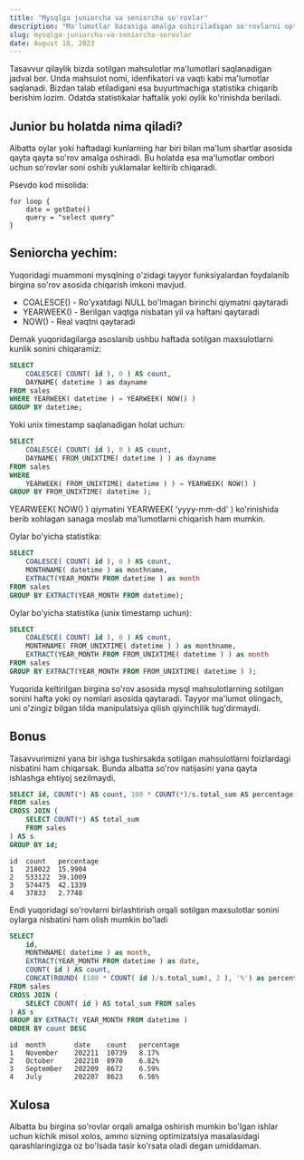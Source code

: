 ```yaml
---
title: "Mysqlga juniorcha va seniorcha so'rovlar"
description: "Ma'lumotlar bazasiga amalga oshiriladigan so'rovlarni optimizatsiya qilish uchun kichik misol..."
slug: mysqlga-juniorcha-va-seniorcha-sorovlar
date: August 18, 2023
---
```


Tasavvur qilaylik bizda sotilgan mahsulotlar ma'lumotlari saqlanadigan jadval bor. Unda mahsulot nomi, idenfikatori va vaqti kabi ma'lumotlar saqlanadi. Bizdan talab etiladigani esa buyurtmachiga statistika chiqarib berishim lozim. Odatda statistikalar haftalik yoki oylik ko'rinishda beriladi.

## Junior bu holatda nima qiladi?

Albatta oylar yoki haftadagi kunlarning har biri bilan ma'lum shartlar asosida qayta qayta so'rov amalga oshiradi. Bu holatda esa ma'lumotlar ombori uchun so'rovlar soni oshib yuklamalar keltirib chiqaradi.

Psevdo kod misolida:

```
for loop {
	date = getDate()
	query = "select query"
}
```

## Seniorcha yechim:

Yuqoridagi muammoni mysqlning o'zidagi tayyor funksiyalardan foydalanib birgina so'rov asosida chiqarish imkoni mavjud.

- COALESCE() - Ro'yxatdagi NULL bo'lmagan birinchi qiymatni qaytaradi
- YEARWEEK() - Berilgan vaqtga nisbatan yil va haftani qaytaradi
- NOW() - Real vaqtni qaytaradi

Demak yuqoridagilarga asoslanib ushbu haftada sotilgan maxsulotlarni kunlik sonini chiqaramiz:

```sql
SELECT
	COALESCE( COUNT( id ), 0 ) AS count,
	DAYNAME( datetime ) as dayname
FROM sales
WHERE YEARWEEK( datetime ) = YEARWEEK( NOW() )
GROUP BY datetime;
```

Yoki unix timestamp saqlanadigan holat uchun:

```sql
SELECT
	COALESCE( COUNT( id ), 0 ) AS count,
	DAYNAME( FROM_UNIXTIME( datetime ) ) as dayname
FROM sales
WHERE
	YEARWEEK( FROM_UNIXTIME( datetime ) ) = YEARWEEK( NOW() )
GROUP BY FROM_UNIXTIME( datetime );
```

YEARWEEK( NOW() ) qiymatini YEARWEEK( 'yyyy-mm-dd' ) ko'rinishida berib xohlagan sanaga moslab ma'lumotlarni chiqarish ham mumkin.

Oylar bo'yicha statistika:

```sql
SELECT
	COALESCE( COUNT( id ), 0 ) AS count,
	MONTHNAME( datetime ) as monthname,
	EXTRACT(YEAR_MONTH FROM datetime ) as month
FROM sales
GROUP BY EXTRACT(YEAR_MONTH FROM datetime);
```

Oylar bo'yicha statistika (unix timestamp uchun):

```sql
SELECT
	COALESCE( COUNT( id ), 0 ) AS count,
	MONTHNAME( FROM_UNIXTIME( datetime ) ) as monthname,
	EXTRACT(YEAR_MONTH FROM FROM_UNIXTIME( datetime ) ) as month
FROM sales
GROUP BY EXTRACT(YEAR_MONTH FROM FROM_UNIXTIME( datetime ) );
```

Yuqorida keltirilgan birgina so'rov asosida mysql mahsulotlarning sotilgan sonini hafta yoki oy nomlari asosida qaytaradi. Tayyor ma'lumot olingach, uni o'zingiz bilgan tilda manipulatsiya qilish qiyinchilik tug'dirmaydi.

## Bonus

Tasavvurimizni yana bir ishga tushirsakda sotilgan mahsulotlarni foizlardagi nisbatini ham chiqarsak. Bunda albatta so'rov natijasini yana qayta ishlashga ehtiyoj sezilmaydi.

```sql
SELECT id, COUNT(*) AS count, 100 * COUNT(*)/s.total_sum AS percentage
FROM sales
CROSS JOIN (
	SELECT COUNT(*) AS total_sum
    FROM sales
) AS s
GROUP BY id;
```

```
id	count	percentage
1 	218022	15.9904
2 	533122	39.1009
3 	574475 	42.1339
4 	37833	2.7748
```

Endi yuqoridagi so'rovlarni birlashtirish orqali sotilgan maxsulotlar sonini oylarga nisbatini ham olish mumkin bo'ladi

```sql
SELECT
	id,
	MONTHNAME( datetime ) as month,
	EXTRACT(YEAR_MONTH FROM datetime ) as date,
	COUNT( id ) AS count,
	CONCAT(ROUND( (100 * COUNT( id )/s.total_sum), 2 ), '%') as percentage
FROM sales
CROSS JOIN (
	SELECT COUNT( id ) AS total_sum FROM sales
) AS s
GROUP BY EXTRACT( YEAR_MONTH FROM datetime )
ORDER BY count DESC
```

```
id 	month		date 	count	percentage
1 	November	202211	10739	8.17%
2 	October		202210	8970	6.82%
3 	September	202209	8672	6.59%
4 	July		202207	8623	6.56%
```

## Xulosa

Albatta bu birgina so'rovlar orqali amalga oshirish mumkin bo'lgan ishlar uchun kichik misol xolos, ammo sizning optimizatsiya masalasidagi qarashlaringizga oz bo'lsada tasir ko'rsata oladi degan umiddaman.

